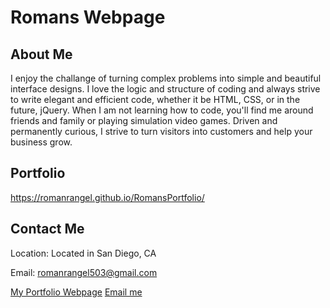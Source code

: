 # Romans Webpage


## About Me
I enjoy the challange of turning complex problems into simple and beautiful interface designs. I love the logic and structure of coding and always strive to write elegant and efficient code, whether it be HTML, CSS, or in the future, jQuery. When I am not learning how to code, you'll find me around friends and family or playing simulation video games. Driven and permanently curious, I strive to turn visitors into customers and help your business grow.

## Portfolio
https://romanrangel.github.io/RomansPortfolio/

## Contact Me

Location: Located in San Diego, CA

Email: romanrangel503@gmail.com

[My Portfolio Webpage](https://romanrangel.github.io/Portfolio/) [Email me](mailto:romanrangel503@gmail.com?subject=[GitHub]%20Source%20Han%20Sans)
